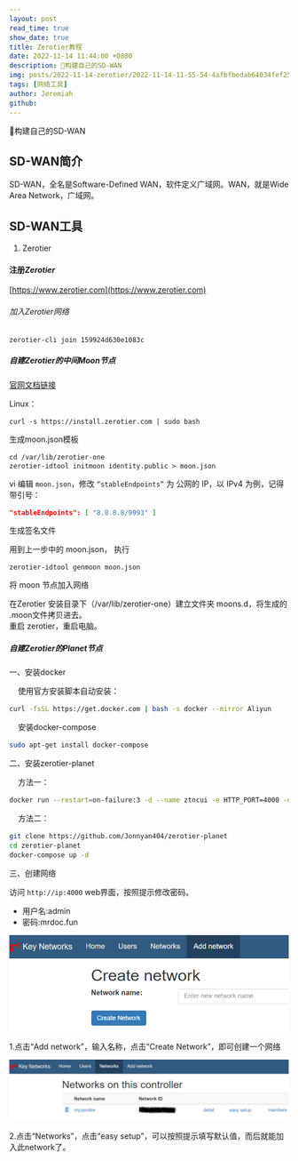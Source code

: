 ```yaml
---
layout: post
read_time: true
show_date: true
title: Zerotier教程
date: 2022-11-14 11:44:00 +0800
description: 🔆构建自己的SD-WAN
img: posts/2022-11-14-zerotier/2022-11-14-11-55-54-4afbfbedab64034fef25014b639be5340b551d75.webp
tags: [网络工具]
author: Jeremiah
github: 
---
```


🔆构建自己的SD-WAN

## SD-WAN简介

SD-WAN，全名是Software-Defined WAN，软件定义广域网。WAN，就是Wide Area Network，广域网。

## SD-WAN工具

1. Zerotier

#### 注册*Zerotier*

[https://www.zerotier.com](https://www.zerotier.com)

###### 加入Zerotier网络

```shell
zerotier-cli join 159924d630e1083c
```

##### 自建Zerotier的中间Moon节点

[官网文档链接](https://docs.zerotier.com/zerotier/moons)

Linux：

```shell
curl -s https://install.zerotier.com | sudo bash
```

生成moon.json模板

```shell
cd /var/lib/zerotier-one
zerotier-idtool initmoon identity.public > moon.json 
```

vi 编辑 `moon.json`，修改 `“stableEndpoints”` 为 公网的 IP，以 IPv4 为例，记得带引号：

```json
"stableEndpoints": [ "8.8.8.8/9993" ]
```

生成签名文件

用到上一步中的 moon.json， 执行

```shell
zerotier-idtool genmoon moon.json
```

将 moon 节点加入网络

在Zerotier 安装目录下（/var/lib/zerotier-one）建立文件夹 moons.d，将生成的 .moon文件拷贝进去。  
重启 zerotier，重启电脑。

##### 自建Zerotier的Planet节点

一、安装docker

    使用官方安装脚本自动安装：

```bash
curl -fsSL https://get.docker.com | bash -s docker --mirror Aliyun
```

    安装docker-compose

```bash
sudo apt-get install docker-compose
```

二、安装zerotier-planet

    方法一：

```bash
docker run --restart=on-failure:3 -d --name ztncui -e HTTP_PORT=4000 -e HTTP_ALL_INTERFACES=yes -e ZTNCUI_PASSWD=mrdoc.fun -p 4000:4000 keynetworks/ztncui
```

    方法二：

```bash
git clone https://github.com/Jonnyan404/zerotier-planet
cd zerotier-planet
docker-compose up -d
```

三、创建网络

访问 `http://ip:4000` web界面，按照提示修改密码。

- 用户名:admin
- 密码:mrdoc.fun

![](../assets/img/posts/2022-11-14-zerotier/2022-11-15-17-11-48-image.png)

1.点击“Add network”，输入名称，点击“Create Network”，即可创建一个网络

![](../assets/img/posts/2022-11-14-zerotier/2022-11-15-17-12-27-image.png)

2.点击“Networks”，点击“easy setup”，可以按照提示填写默认值，而后就能加入此network了。